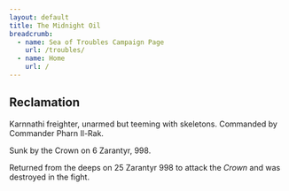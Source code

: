 ```yaml
---
layout: default
title: The Midnight Oil
breadcrumb:
  - name: Sea of Troubles Campaign Page
    url: /troubles/
  - name: Home
    url: /
---
```

## Reclamation

Karnnathi freighter, unarmed but teeming with skeletons. Commanded by Commander Pharn Il-Rak.

Sunk by the Crown on 6 Zarantyr, 998.

Returned from the deeps on 25 Zarantyr 998 to attack the *Crown* and was destroyed in the fight.
